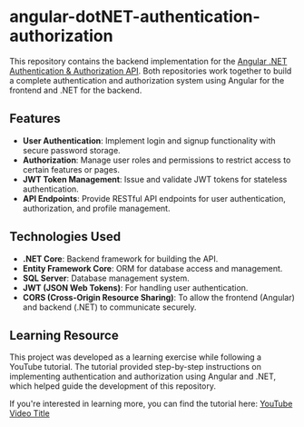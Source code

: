 # angular-dotNET-authentication-authorization

This repository contains the backend implementation for the [Angular .NET Authentication & Authorization API](https://github.com/manojtharindu11/angular-dotNET-authentication-authorization-API). Both repositories work together to build a complete authentication and authorization system using Angular for the frontend and .NET for the backend.

## Features

- **User Authentication**: Implement login and signup functionality with secure password storage.
- **Authorization**: Manage user roles and permissions to restrict access to certain features or pages.
- **JWT Token Management**: Issue and validate JWT tokens for stateless authentication.
- **API Endpoints**: Provide RESTful API endpoints for user authentication, authorization, and profile management.

## Technologies Used

- **.NET Core**: Backend framework for building the API.
- **Entity Framework Core**: ORM for database access and management.
- **SQL Server**: Database management system.
- **JWT (JSON Web Tokens)**: For handling user authentication.
- **CORS (Cross-Origin Resource Sharing)**: To allow the frontend (Angular) and backend (.NET) to communicate securely.

## Learning Resource

This project was developed as a learning exercise while following a YouTube tutorial. The tutorial provided step-by-step instructions on implementing authentication and authorization using Angular and .NET, which helped guide the development of this repository.

If you're interested in learning more, you can find the tutorial here: [YouTube Video Title](https://youtube.com/playlist?list=PLc2Ziv7051bZhBeJlJaqq5lrQuVmBJL6A&si=t3HH9yNE1LqVez5_)

